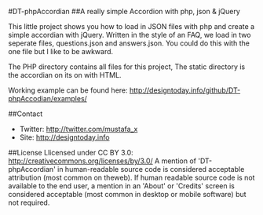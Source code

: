 #DT-phpAccordian
##A really simple Accordion with php, json & jQuery

This little project shows you how to load in JSON files with php and create a simple accordian with jQuery. Written in the style of an FAQ, we load in two seperate files, questions.json and answers.json. You could do this with the one file but I like to be awkward. 

The PHP directory contains all files for this project, The static directory is the accordian on its on with HTML.

Working example can be found here: 
http://designtoday.info/github/DT-phpAccodian/examples/

##Contact
- Twitter: http://twitter.com/mustafa_x
- Site: http://designtoday.info

##License
Llicensed under CC BY 3.0:
http://creativecommons.org/licenses/by/3.0/
A mention of 'DT-phpAccordian' in human-readable source code is considered acceptable attribution (most common on theweb). If human readable source code is not available to the end user, a mention in an 'About' or 'Credits' screen is considered acceptable (most common in desktop or mobile software) but not required.
